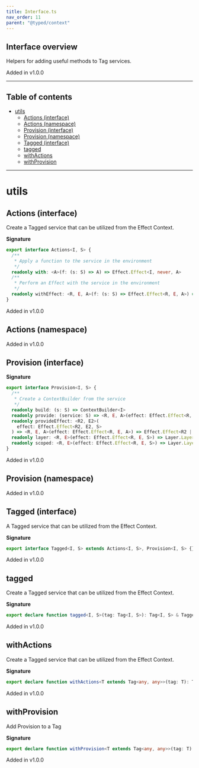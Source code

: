 ```yaml
---
title: Interface.ts
nav_order: 11
parent: "@typed/context"
---
```


## Interface overview

Helpers for adding useful methods to Tag services.

Added in v1.0.0

---

<h2 class="text-delta">Table of contents</h2>

- [utils](#utils)
  - [Actions (interface)](#actions-interface)
  - [Actions (namespace)](#actions-namespace)
  - [Provision (interface)](#provision-interface)
  - [Provision (namespace)](#provision-namespace)
  - [Tagged (interface)](#tagged-interface)
  - [tagged](#tagged)
  - [withActions](#withactions)
  - [withProvision](#withprovision)

---

# utils

## Actions (interface)

Create a Tagged service that can be utilized from the Effect Context.

**Signature**

```ts
export interface Actions<I, S> {
  /**
   * Apply a function to the service in the environment
   */
  readonly with: <A>(f: (s: S) => A) => Effect.Effect<I, never, A>
  /**
   * Perform an Effect with the service in the environment
   */
  readonly withEffect: <R, E, A>(f: (s: S) => Effect.Effect<R, E, A>) => Effect.Effect<R | I, E, A>
}
```

Added in v1.0.0

## Actions (namespace)

Added in v1.0.0

## Provision (interface)

**Signature**

```ts
export interface Provision<I, S> {
  /**
   * Create a ContextBuilder from the service
   */
  readonly build: (s: S) => ContextBuilder<I>
  readonly provide: (service: S) => <R, E, A>(effect: Effect.Effect<R, E, A>) => Effect.Effect<Exclude<R, I>, E, A>
  readonly provideEffect: <R2, E2>(
    effect: Effect.Effect<R2, E2, S>
  ) => <R, E, A>(effect: Effect.Effect<R, E, A>) => Effect.Effect<R2 | Exclude<R, I>, E | E2, A>
  readonly layer: <R, E>(effect: Effect.Effect<R, E, S>) => Layer.Layer<R, E, I>
  readonly scoped: <R, E>(effect: Effect.Effect<R, E, S>) => Layer.Layer<Exclude<R, Scope>, E, I>
}
```

Added in v1.0.0

## Provision (namespace)

Added in v1.0.0

## Tagged (interface)

A Tagged service that can be utilized from the Effect Context.

**Signature**

```ts
export interface Tagged<I, S> extends Actions<I, S>, Provision<I, S> {}
```

Added in v1.0.0

## tagged

Create a Tagged service that can be utilized from the Effect Context.

**Signature**

```ts
export declare function tagged<I, S>(tag: Tag<I, S>): Tag<I, S> & Tagged<I, S>
```

Added in v1.0.0

## withActions

Create a Tagged service that can be utilized from the Effect Context.

**Signature**

```ts
export declare function withActions<T extends Tag<any, any>>(tag: T): T & Actions<Tag.Identifier<T>, Tag.Service<T>>
```

Added in v1.0.0

## withProvision

Add Provision to a Tag

**Signature**

```ts
export declare function withProvision<T extends Tag<any, any>>(tag: T): T & Provision<Tag.Identifier<T>, Tag.Service<T>>
```

Added in v1.0.0
